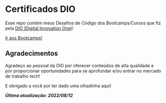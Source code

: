 # Certificados DIO

Esse repo contém meus Desafios de Código dos Bootcamps/Cursos que fiz pela [DIO (Digital Innovation One)](https://www.dio.me/)!

[Ir aos Bootcamps!](./bootcamps)

## Agradecimentos

Agradeço ao pessoal da DIO por oferecer conteúdos de alta qualidade e por proporcionar oportunidades para se aprofundar e/ou entrar no mercado de trabalho tech!

E obrigado a você por ter dado uma olhadinha aqui!

**_Última atualização: 2022/08/12_**
